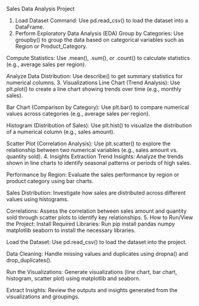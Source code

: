 Sales Data Analysis Project
1. Load Dataset
Command: Use pd.read_csv() to load the dataset into a DataFrame.
2.  Perform Exploratory Data Analysis (EDA)
Group by Categories: Use groupby() to group the data based on categorical variables such as Region or Product_Category.

Compute Statistics: Use .mean(), .sum(), or .count() to calculate statistics (e.g., average sales per region).

Analyze Data Distribution: Use describe() to get summary statistics for numerical columns. 
3. Visualizations
Line Chart (Trend Analysis): Use plt.plot() to create a line chart showing trends over time (e.g., monthly sales).

Bar Chart (Comparison by Category): Use plt.bar() to compare numerical values across categories (e.g., average sales per region).

Histogram (Distribution of Sales): Use plt.hist() to visualize the distribution of a numerical column (e.g., sales amount).

Scatter Plot (Correlation Analysis): Use plt.scatter() to explore the relationship between two numerical variables (e.g., sales amount vs. quantity sold). 
4. Insights Extraction
Trend Insights: Analyze the trends shown in line charts to identify seasonal patterns or periods of high sales.

Performance by Region: Evaluate the sales performance by region or product category using bar charts.

Sales Distribution: Investigate how sales are distributed across different values using histograms.

Correlations: Assess the correlation between sales amount and quantity sold through scatter plots to identify key relationships. 
5. How to Run/View the Project:
Install Required Libraries: Run pip install pandas numpy matplotlib seaborn to install the necessary libraries.

Load the Dataset: Use pd.read_csv() to load the dataset into the project.

Data Cleaning: Handle missing values and duplicates using dropna() and drop_duplicates().

Run the Visualizations: Generate visualizations (line chart, bar chart, histogram, scatter plot) using matplotlib and seaborn.

Extract Insights: Review the outputs and insights generated from the visualizations and groupings.